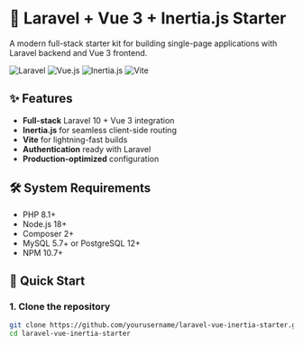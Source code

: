 # 🚀 Laravel + Vue 3 + Inertia.js Starter

A modern full-stack starter kit for building single-page applications with Laravel backend and Vue 3 frontend.

![Laravel](https://img.shields.io/badge/Laravel-FF2D20?style=for-the-badge&logo=laravel&logoColor=white)
![Vue.js](https://img.shields.io/badge/Vue.js-35495E?style=for-the-badge&logo=vue.js&logoColor=4FC08D)
![Inertia.js](https://img.shields.io/badge/Inertia-000000?style=for-the-badge)
![Vite](https://img.shields.io/badge/Vite-B73BFE?style=for-the-badge&logo=vite&logoColor=FFD62E)

## ✨ Features

-   **Full-stack** Laravel 10 + Vue 3 integration
-   **Inertia.js** for seamless client-side routing
-   **Vite** for lightning-fast builds
-   **Authentication** ready with Laravel
-   **Production-optimized** configuration

## 🛠️ System Requirements

-   PHP 8.1+
-   Node.js 18+
-   Composer 2+
-   MySQL 5.7+ or PostgreSQL 12+
-   NPM 10.7+

## 🚀 Quick Start

### 1. Clone the repository

```bash
git clone https://github.com/yourusername/laravel-vue-inertia-starter.git
cd laravel-vue-inertia-starter
```

